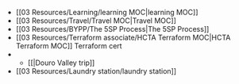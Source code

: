  - [[03 Resources/Learning/learning MOC|learning MOC]]
 - [[03 Resources/Travel/Travel MOC|Travel MOC]]
 - [[03 Resources/BYPP/The 5SP Process|The 5SP Process]]
 - [[03 Resources/Terraform associate/HCTA Terraform MOC|HCTA Terraform MOC]] Terraform cert
 - - [[|Douro Valley trip]]
 -  [[03 Resources/Laundry station/laundry station]]